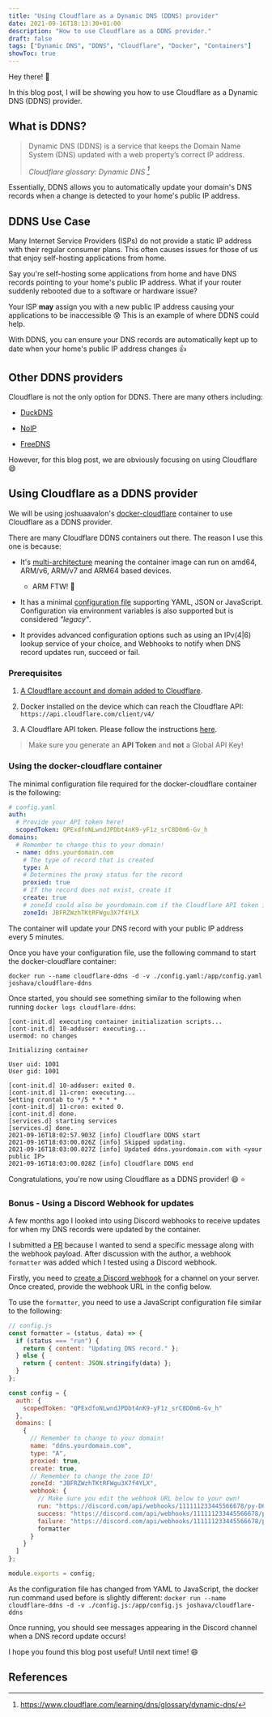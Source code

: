 ```yaml
---
title: "Using Cloudflare as a Dynamic DNS (DDNS) provider"
date: 2021-09-16T18:13:30+01:00
description: "How to use Cloudflare as a DDNS provider."
draft: false
tags: ["Dynamic DNS", "DDNS", "Cloudflare", "Docker", "Containers"]
showToc: true
---
```


Hey there! :wave:

In this blog post, I will be showing you how to use Cloudflare as a Dynamic DNS (DDNS) provider.

## What is DDNS?

> Dynamic DNS (DDNS) is a service that keeps the Domain Name System (DNS) updated with a web property’s correct IP address.
>
> <cite>Cloudflare glossary: Dynamic DNS [^1]</cite>

Essentially, DDNS allows you to automatically update your domain's DNS records when a change is detected to your home's public IP address.

## DDNS Use Case

Many Internet Service Providers (ISPs) do not provide a static IP address with their regular consumer plans. This often causes issues for those of us that enjoy self-hosting applications from home.

Say you're self-hosting some applications from home and have DNS records pointing to your home's public IP address. What if your router suddenly rebooted due to a software or hardware issue?

Your ISP **may** assign you with a new public IP address causing your applications to be inaccessible :cold_sweat: This is an example of where DDNS could help.

With DDNS, you can ensure your DNS records are automatically kept up to date when your home's public IP address changes :thumbsup:

## Other DDNS providers

Cloudflare is not the only option for DDNS. There are many others including:

* [DuckDNS](https://www.duckdns.org/)

* [NoIP](https://www.noip.com/)

* [FreeDNS](https://freedns.afraid.org/)

However, for this blog post, we are obviously focusing on using Cloudflare :smile:

## Using Cloudflare as a DDNS provider

We will be using joshuaavalon's [docker-cloudflare](https://github.com/joshuaavalon/docker-cloudflare) container to use Cloudflare as a DDNS provider.

There are many Cloudflare DDNS containers out there. The reason I use this one is because:

- It's [multi-architecture](https://github.com/joshuaavalon/docker-cloudflare/pkgs/container/cloudflare-ddns) meaning the container image can run on amd64, ARM/v6, ARM/v7 and ARM64 based devices.

  - ARM FTW! 🥧

- It has a minimal [configuration file](https://github.com/joshuaavalon/docker-cloudflare#file) supporting YAML, JSON or JavaScript. Configuration via environment variables is also supported but is considered *"legacy"*.

- It provides advanced configuration options such as using an IPv(4|6) lookup service of your choice, and Webhooks to notify when DNS record updates run, succeed or fail.

### Prerequisites

1. [A Cloudflare account and domain added to Cloudflare](https://support.cloudflare.com/hc/en-us/articles/201720164-Creating-a-Cloudflare-account-and-adding-a-website).

2. Docker installed on the device which can reach the Cloudflare API: `https://api.cloudflare.com/client/v4/`

3. A Cloudflare API token. Please follow the instructions [here](https://github.com/joshuaavalon/docker-cloudflare#api-token).

  > Make sure you generate an **API Token** and **not** a Global API Key!

### Using the docker-cloudflare container

The minimal configuration file required for the docker-cloudflare container is the following:

```yaml
# config.yaml
auth:
  # Provide your API token here!
  scopedToken: QPExdfoNLwndJPDbt4nK9-yF1z_srC8D0m6-Gv_h
domains:
  # Remember to change this to your domain!
  - name: ddns.yourdomain.com
    # The type of record that is created
    type: A
    # Determines the proxy status for the record
    proxied: true
    # If the record does not exist, create it
    create: true
    # zoneId could also be yourdomain.com if the Cloudflare API token is granted #zone:read permissions
    zoneId: JBFRZWzhTKtRFWgu3X7f4YLX
```

The container will update your DNS record with your public IP address every 5 minutes.

Once you have your configuration file, use the following command to start the docker-cloudflare container:

`docker run --name cloudflare-ddns -d -v ./config.yaml:/app/config.yaml joshava/cloudflare-ddns`

Once started, you should see something similar to the following when running `docker logs cloudflare-ddns`:

```
[cont-init.d] executing container initialization scripts...
[cont-init.d] 10-adduser: executing...
usermod: no changes

Initializing container

User uid: 1001
User gid: 1001

[cont-init.d] 10-adduser: exited 0.
[cont-init.d] 11-cron: executing...
Setting crontab to */5 * * * *
[cont-init.d] 11-cron: exited 0.
[cont-init.d] done.
[services.d] starting services
[services.d] done.
2021-09-16T18:02:57.903Z [info] Cloudflare DDNS start
2021-09-16T18:03:00.026Z [info] Skipped updating.
2021-09-16T18:03:00.027Z [info] Updated ddns.yourdomain.com with <your public IP>
2021-09-16T18:03:00.028Z [info] Cloudflare DDNS end
```

Congratulations, you're now using Cloudflare as a DDNS provider! :smile: :star:

### Bonus - Using a Discord Webhook for updates

A few months ago I looked into using Discord webhooks to receive updates for when my DNS records were updated by the container.

I submitted a [PR](https://github.com/joshuaavalon/docker-cloudflare/pull/51) because I wanted to send a specific message along with the webhook payload. After discussion with the author, a webhook `formatter` was added which I tested using a Discord webhook.

Firstly, you need to [create a Discord webhook](https://support.discord.com/hc/en-us/articles/228383668-Intro-to-Webhooks) for a channel on your server. Once created, provide the webhook URL in the config below.

To use the `formatter`, you need to use a JavaScript configuration file similar to the following:

```javascript
// config.js
const formatter = (status, data) => {
  if (status === "run") {
    return { content: "Updating DNS record." };
  } else {
    return { content: JSON.stringify(data) };
  }
};

const config = {
  auth: {
    scopedToken: "QPExdfoNLwndJPDbt4nK9-yF1z_srC8D0m6-Gv_h"
  },
  domains: [
    {
      // Remember to change to your domain!
      name: "ddns.yourdomain.com",
      type: "A",
      proxied: true,
      create: true,
      // Remember to change the zone ID!
      zoneId: "JBFRZWzhTKtRFWgu3X7f4YLX",
      webhook: {
        // Make sure you edit the webhook URL below to your own!
        run: "https://discord.com/api/webhooks/111111233445566678/py-D6zAc4IolXBoA7gslLAJc0WKO3KPU1eOxSNzX6qlkCBsqIP8EGILj-ALraivIbs6n",
        success: "https://discord.com/api/webhooks/111111233445566678/py-D6zAc4IolXBoA7gslLAJc0WKO3KPU1eOxSNzX6qlkCBsqIP8EGILj-ALraivIbs6n",
        failure: "https://discord.com/api/webhooks/111111233445566678/py-D6zAc4IolXBoA7gslLAJc0WKO3KPU1eOxSNzX6qlkCBsqIP8EGILj-ALraivIbs6n",
        formatter
      }
    }
  ]
};

module.exports = config;
```

As the configuration file has changed from YAML to JavaScript, the docker run command used before is slightly different: `docker run --name cloudflare-ddns -d -v ./config.js:/app/config.js joshava/cloudflare-ddns`

Once running, you should see messages appearing in the Discord channel when a DNS record update occurs!

I hope you found this blog post useful! Until next time! :smile:

## References

[^1]: https://www.cloudflare.com/learning/dns/glossary/dynamic-dns/
